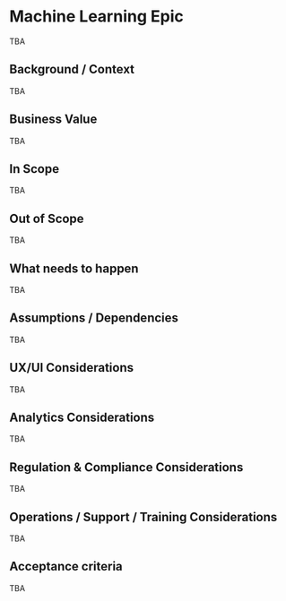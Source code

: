 # Machine Learning Epic

TBA

## Background / Context

TBA

## Business Value

TBA

## In Scope

TBA

## Out of Scope

TBA

## What needs to happen

TBA

## Assumptions / Dependencies

TBA

## UX/UI Considerations

TBA

## Analytics Considerations

TBA

## Regulation & Compliance Considerations

TBA

## Operations / Support / Training Considerations

TBA

## Acceptance criteria

TBA

